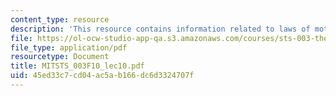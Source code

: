 ```yaml
---
content_type: resource
description: 'This resource contains information related to laws of motion. '
file: https://ol-ocw-studio-app-qa.s3.amazonaws.com/courses/sts-003-the-rise-of-modern-science-fall-2010/45ed33c7cd04ac5ab166dc6d3324707f_MITSTS_003F10_lec10.pdf
file_type: application/pdf
resourcetype: Document
title: MITSTS_003F10_lec10.pdf
uid: 45ed33c7-cd04-ac5a-b166-dc6d3324707f
---
```

